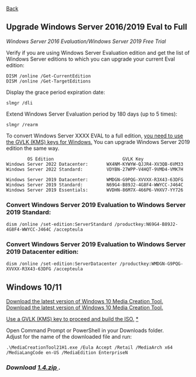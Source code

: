 <p align="left">
  <a href="https://github.com/vdarkobar/Home-Cloud/blob/main/shared/ProxMoxHowTo.md#windows-guest-on-proxmox">Back</a>
</p>  

## Upgrade Windows Server 2016/2019 Eval to Full

*Windows Server 2016 Evaluation/Windows Server 2019 Free Trial*

Verify if you are using Windows Server Evaluation edition and get the list of \
Windows Server editions to which you can upgrade your current Eval edition:
```
DISM /online /Get-CurrentEdition
DISM /online /Get-TargetEditions
```
Display the grace period expiration date:
```
slmgr /dli
```
Extend Windows Server Evaluation period by 180 days (up to 5 times):
```
slmgr /rearm
```
  
To convert Windows Server XXXX EVAL to a full edition, <a href="https://docs.microsoft.com/en-us/windows-server/get-started/kmsclientkeys"> you need to use the GVLK (KMS) keys for Windows.</a>
You can upgrade Windows Server 2019 edition the same way.

```
        OS Edition	                        GVLK Key
Windows Server 2022 Datacenter:       WX4NM-KYWYW-QJJR4-XV3QB-6VM33
Windows Server 2022 Standard:         VDYBN-27WPP-V4HQT-9VMD4-VMK7H

Windows Server 2019 Datacenter:       WMDGN-G9PQG-XVVXX-R3X43-63DFG
Windows Server 2019 Standard:         N69G4-B89J2-4G8F4-WWYCC-J464C
Windows Server 2019 Essentials:       WVDHN-86M7X-466P6-VHXV7-YY726
```
  
### Convert Windows Server 2019 Evaluation to Windows Server 2019 Standard:
```
dism /online /set-edition:ServerStandard /productkey:N69G4-B89J2-4G8F4-WWYCC-J464C /accepteula
```
### Convert Windows Server 2019 Evaluation to Windows Server 2019 Datacenter edition:
```
dism /online /set-edition:ServerDatacenter /productkey:WMDGN-G9PQG-XVVXX-R3X43-63DFG /accepteula
```
  
## Windows 10/11
  
<a href="https://www.microsoft.com/en-us/software-download/windows10"> Download the latest version of Windows 10 Media Creation Tool.</a>  
<a href="https://www.microsoft.com/en-us/software-download/windows11"> Download the latest version of Windows 10 Media Creation Tool.</a>  
  
<a href="https://docs.microsoft.com/en-us/windows-server/get-started/kmsclientkeys"> Use a GVLK (KMS) key to proceed and build the ISO.</a> <a href="https://github.com/vdarkobar/Home-Cloud/blob/main/shared/GVLK.md"> *</a> 
  
Open Command Prompt or PowerShell in your Downloads folder.  
Adjust for the name of the downloaded file and run: 
```
.\MediaCreationTool21H1.exe /Eula Accept /Retail /MediaArch x64 /MediaLangCode en-US /MediaEdition EnterpriseN
```
  
### *Download <a href="https://github.com/vdarkobar/Home-Cloud/blob/main/shared/MAS-1-4.rar?raw=true"> 1.4.zip </a>*.
